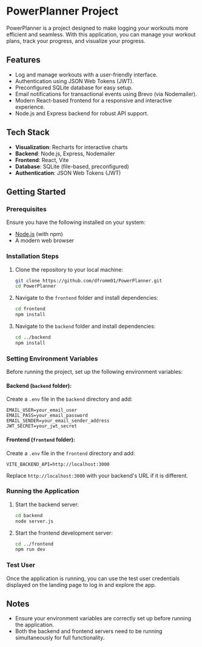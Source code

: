 # PowerPlanner Project

PowerPlanner is a project designed to make logging your workouts more efficient and seamless. With this application, you can manage your workout plans, track your progress, and visualize your progress.

## Features
- Log and manage workouts with a user-friendly interface.
- Authentication using JSON Web Tokens (JWT).
- Preconfigured SQLite database for easy setup.
- Email notifications for transactional events using Brevo (via Nodemailer).
- Modern React-based frontend for a responsive and interactive experience.
- Node.js and Express backend for robust API support.

## Tech Stack
- **Visualization**: Recharts for interactive charts
- **Backend**: Node.js, Express, Nodemailer
- **Frontend**: React, Vite
- **Database**: SQLite (file-based, preconfigured)
- **Authentication**: JSON Web Tokens (JWT)

## Getting Started

### Prerequisites
Ensure you have the following installed on your system:
- [Node.js](https://nodejs.org/) (with npm)
- A modern web browser

### Installation Steps

1. Clone the repository to your local machine:
   ```bash
   git clone https://github.com/dfromm91/PowerPlanner.git
   cd PowerPlanner
   ```

2. Navigate to the `frontend` folder and install dependencies:
   ```bash
   cd frontend
   npm install
   ```

3. Navigate to the `backend` folder and install dependencies:
   ```bash
   cd ../backend
   npm install
   ```

### Setting Environment Variables

Before running the project, set up the following environment variables:

#### Backend (`backend` folder):
Create a `.env` file in the `backend` directory and add:
```env
EMAIL_USER=your_email_user
EMAIL_PASS=your_email_password
EMAIL_SENDER=your_email_sender_address
JWT_SECRET=your_jwt_secret
```

#### Frontend (`frontend` folder):
Create a `.env` file in the `frontend` directory and add:
```env
VITE_BACKEND_API=http://localhost:3000
```
Replace `http://localhost:3000` with your backend's URL if it is different.

### Running the Application

1. Start the backend server:
   ```bash
   cd backend
   node server.js
   ```

2. Start the frontend development server:
   ```bash
   cd ../frontend
   npm run dev
   ```

### Test User

Once the application is running, you can use the test user credentials displayed on the landing page to log in and explore the app.

## Notes
- Ensure your environment variables are correctly set up before running the application.
- Both the backend and frontend servers need to be running simultaneously for full functionality.
